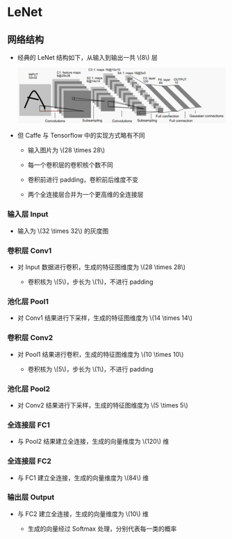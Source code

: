 <script type="text/javascript" src="http://cdn.mathjax.org/mathjax/latest/MathJax.js?config=default"></script>

# LeNet

## 网络结构

- 经典的 LeNet 结构如下，从输入到输出一共 \\(8\\) 层

	![img](images/lenet.png)

- 但 Caffe 与 Tensorflow 中的实现方式略有不同

	- 输入图片为 \\(28 \times 28\\)

	- 每一个卷积层的卷积核个数不同

	- 卷积前进行 padding，卷积前后维度不变

	- 两个全连接层合并为一个更高维的全连接层

### 输入层 Input

- 输入为 \\(32 \times 32\\) 的灰度图

### 卷积层 Conv1

- 对 Input 数据进行卷积，生成的特征图维度为 \\(28 \times 28\\)

	- 卷积核为 \\(5\\)，步长为 \\(1\\)，不进行 padding

### 池化层 Pool1

- 对 Conv1 结果进行下采样，生成的特征图维度为 \\(14 \times 14\\)

### 卷积层 Conv2

- 对 Pool1 结果进行卷积，生成的特征图维度为 \\(10 \times 10\\)

	- 卷积核为 \\(5\\)，步长为 \\(1\\)，不进行 padding

### 池化层 Pool2

- 对 Conv2 结果进行下采样，生成的特征图维度为 \\(5 \times 5\\)

### 全连接层 FC1

- 与 Pool2 结果建立全连接，生成的向量维度为 \\(120\\) 维

### 全连接层 FC2

- 与 FC1 建立全连接，生成的向量维度为 \\(84\\) 维

### 输出层 Output

- 与 FC2 建立全连接，生成的向量维度为 \\(10\\) 维

	- 生成的向量经过 Softmax 处理，分别代表每一类的概率